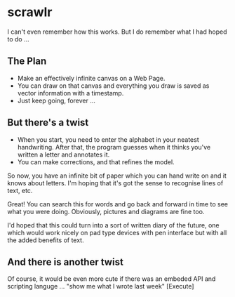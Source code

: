 # scrawlr

I can't even remember how this works. But I do remember what I had hoped to do ...

## The Plan

* Make an effectively infinite canvas on a Web Page.
* You can draw on that canvas and everything you draw is saved as vector information with a timestamp.
* Just keep going, forever ...

## But there's a twist

* When you start, you need to enter the alphabet in your neatest handwriting. After that, the program guesses when it thinks you've written a letter and annotates it.
* You can make corrections, and that refines the model.

So now, you have an infinite bit of paper which you can hand write on and it 
knows about letters. I'm hoping that it's got the sense to recognise lines of 
text, etc.

Great! You can search this for words and go back and forward in time to see 
what you were doing. Obviously, pictures and diagrams are fine too.

I'd hoped that this could turn into a sort of written diary of the future, 
one which would work nicely on pad type devices with pen interface but with all the added benefits of text.

## And there is another twist

Of course, it would be even more cute if there was an embeded API and scripting languge ... "show me what I wrote last week" [Execute]
